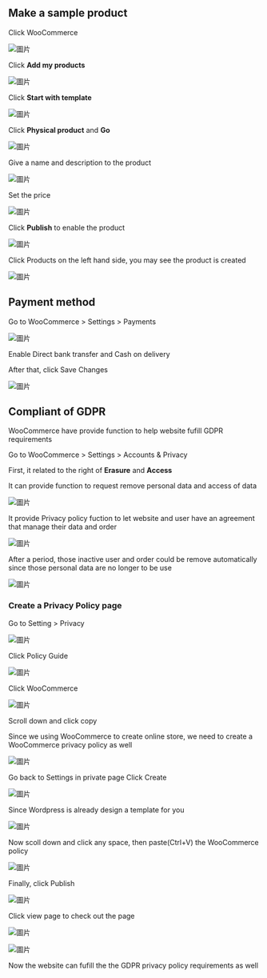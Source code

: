 ## Make a sample product

Click WooCommerce

![圖片](https://user-images.githubusercontent.com/74434769/141603176-ce857d16-d545-40a7-a4f7-0497708a13dd.png)

Click **Add my products**

![圖片](https://user-images.githubusercontent.com/74434769/141603170-6726963a-6a76-4d7f-9558-4782548fd3c7.png)

Click **Start with template**

![圖片](https://user-images.githubusercontent.com/74434769/141603196-36fe3f11-ec53-403f-acb7-796f68b2e21a.png)

Click **Physical product** and **Go**

![圖片](https://user-images.githubusercontent.com/74434769/141603203-4380041c-f8c5-4f34-9ca1-ce5ea845494e.png)

Give a name and description to the product

![圖片](https://user-images.githubusercontent.com/74434769/141603239-c4595f6c-3365-4d38-8a43-44e5d27520ee.png)

Set the price

![圖片](https://user-images.githubusercontent.com/74434769/141603246-fcd61ed1-236a-4647-9d39-d8dc7bc46ab2.png)

Click **Publish** to enable the product

![圖片](https://user-images.githubusercontent.com/74434769/141603258-acffe12c-b736-4ff2-bae8-825cebc7bee4.png)

Click Products on the left hand side, you may see the product is created

![圖片](https://user-images.githubusercontent.com/74434769/141603300-a838bc24-8581-4bb9-b91b-fb733a098b25.png)

## Payment method

Go to WooCommerce > Settings > Payments

![圖片](https://user-images.githubusercontent.com/74434769/141662705-ee6dea46-69a2-4570-806e-c03c72d93734.png)

Enable Direct bank transfer and Cash on delivery

After that, click Save Changes

![圖片](https://user-images.githubusercontent.com/74434769/141662738-9a649ba6-a391-4e11-b082-0ec8404af63d.png)

## Compliant of GDPR

WooCommerce have provide function to help website fufill GDPR requirements

Go to WooCommerce > Settings > Accounts & Privacy

First, it related to the right of **Erasure** and **Access** 

It can provide function to request remove personal data and access of data

![圖片](https://user-images.githubusercontent.com/74434769/141665754-df7c982c-1408-4533-8611-2390557953f8.png)

It provide Privacy policy fuction to let website and user have an agreement that manage their data and order

![圖片](https://user-images.githubusercontent.com/74434769/141665834-965eb751-b432-4763-b33e-9da01f6c6374.png)

After a period, those inactive user and order could be remove automatically since those personal data are no longer to be use 

![圖片](https://user-images.githubusercontent.com/74434769/141665869-d5628990-9041-433b-bdd1-c6abbe5063fe.png)

### Create a Privacy Policy page

Go to Setting > Privacy

![圖片](https://user-images.githubusercontent.com/74434769/141713531-5aca9423-c517-4616-bbcd-508b735958ae.png)

Click Policy Guide 

![圖片](https://user-images.githubusercontent.com/74434769/141713870-a5aa7120-167b-41de-a927-371afdda0648.png)

Click WooCommerce

![圖片](https://user-images.githubusercontent.com/74434769/141713913-268dca72-023e-4246-b212-21842c509106.png)

Scroll down and click copy

Since we using WooCommerce to create online store, we need to create a WooCommerce privacy policy as well

![圖片](https://user-images.githubusercontent.com/74434769/141713971-6f3d4cab-11e9-4687-8328-a785c64c6a74.png)

Go back to Settings in private page Click Create 

![圖片](https://user-images.githubusercontent.com/74434769/141713620-b1a80f1f-b101-41dc-879b-5adf30f8b430.png)

Since Wordpress is already design a template for you  

![圖片](https://user-images.githubusercontent.com/74434769/141713697-7399b12a-b4d7-486b-b263-4da9ca04629e.png)

Now scoll down and click any space, then paste(Ctrl+V) the WooCommerce policy

![圖片](https://user-images.githubusercontent.com/74434769/141714995-1e219e54-e6a8-40b8-b8b8-91a9540bab15.png)

Finally, click Publish

![圖片](https://user-images.githubusercontent.com/74434769/141715038-c5897070-78f1-483a-8805-9a971cf449a7.png)

Click view page to check out the page

![圖片](https://user-images.githubusercontent.com/74434769/141715088-01e2bdd9-2779-4fdc-8648-8f32ff26a290.png)

![圖片](https://user-images.githubusercontent.com/74434769/141715139-48f5d885-f31d-4bed-b687-1b9948b65c87.png)

Now the website can fufill the the GDPR privacy policy requirements as well

